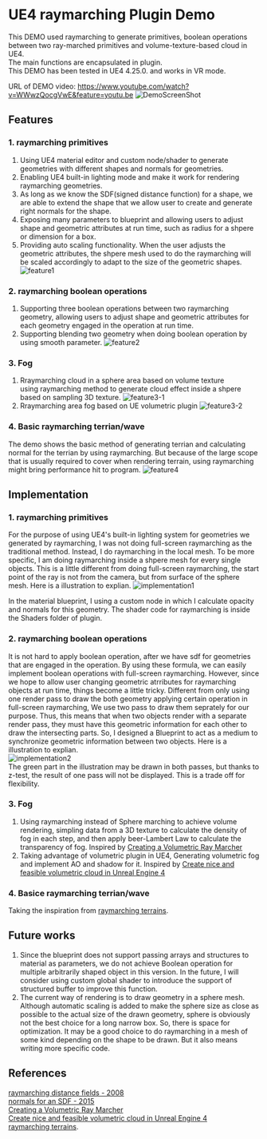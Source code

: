 # UE4 raymarching Plugin Demo

This DEMO used raymarching to generate primitives, boolean operations between two ray-marched primitives and volume-texture-based cloud  in UE4.   
The main functions are encapsulated in plugin.    
This DEMO has been tested in UE4 4.25.0. and works in VR mode.   

URL of DEMO video: https://www.youtube.com/watch?v=WWwzQocgVwE&feature=youtu.be 
![DemoScreenShot](ScreenShot/DemoScreenShot.png)

## Features
### 1.	raymarching primitives
1. Using UE4 material editor and custom node/shader to generate geometries with different shapes and normals for geometries.   
2. Enabling UE4 built-in lighting mode and make it work for rendering raymarching geometries.
3. As long as we know the SDF(signed distance function) for a shape, we are able to extend the shape that we allow user to create and generate right normals for the shape.
4. Exposing many parameters to blueprint and allowing users to adjust shape and geometric attributes at run time, such as radius for a shpere or dimension for a box.    
5. Providing auto scaling functionality. When the user adjusts the geometric attributes, the shpere mesh used to do the raymarching will be scaled accordingly to adapt to the size of the geometric shapes.
![feature1](ScreenShot/feature1.png)

### 2.	raymarching boolean operations
1. Supporting three boolean operations between two raymarching geometry, allowing users to adjust shape and geometric attributes for each geometry engaged in the operation at run time.   
2. Supporting blending two geometry when doing boolean operation by using smooth parameter.
![feature2](ScreenShot/feature2.png)

### 3.	Fog
1. Rraymarching cloud in a sphere area based on volume texture    
using raymarching method to generate cloud effect inside a shpere based on sampling 3D texture.
![feature3-1](ScreenShot/feature3-1.png)
2. Rraymarching area fog based on UE volumetric plugin
![feature3-2](ScreenShot/feature3-2.png)

### 4.	Basic raymarching terrian/wave
The demo shows the basic method of generating terrian and calculating normal for the terrian by using raymarching.
But because of the large scope that is usually required to cover when rendering terrain, using raymarching might bring performance hit to program.
![feature4](ScreenShot/feature4.png)


## Implementation
### 1.	raymarching primitives
For the purpose of using UE4's built-in lighting system for geometries we generated by raymarching, I was not doing full-screen raymarching as the traditional method. Instead, I do raymarching in the local mesh. To be more specific, I am doing raymarching inside a shpere mesh for every single objects.
This is a little different from doing full-screen raymarching, the start point of the ray is not from the camera, but from surface of the sphere mesh.
Here is a illustration to explian.
![implementation1](ScreenShot/implementation1.png)

In the material blueprint, I using a custom node in which I calculate opacity and normals for this geometry.
The shader code for raymarching is inside the Shaders folder of plugin.

### 2. raymarching boolean operations
It is not hard to apply boolean operation, after we have sdf for geometries that are engaged in the operation. By using these formula, we can easily implement boolean operations with full-screen raymarching. However, since we hope to allow user changing geometric atrributes for raymarching objects at run time, things become a little tricky.
Different from only using one render pass to draw the both geometry applying certain operation in full-screen raymarching, We use two pass to draw them seprately for our purpose.
Thus, this means that when two objects render with a separate render pass, they must have this geometric information for each other to draw the intersecting parts. So, I designed a Blueprint to act as a medium to synchronize geometric information between two objects. Here is a illustration to explian.    
![implementation2](ScreenShot/implementation2.png)    
The green part in the illustration may be drawn in both passes, but thanks to z-test, the result of one pass will not be displayed. This is a trade off for flexibility.

### 3.	Fog
1. Using raymarching instead of Sphere marching to achieve volume rendering, simpling data from a 3D texture to calculate the density of fog in each step, and then apply beer-Lambert Law to calculate the transparency of fog. Inspired by [Creating a Volumetric Ray Marcher](https://shaderbits.com/blog/creating-volumetric-ray-marcher) 
2. Taking advantage of volumetric plugin in UE4, Generating volumetric fog and implement AO and shadow for it.
Inspired by [Create nice and feasible volumetric cloud in Unreal Engine 4](http://asher.gg/?p=2600)

### 4.	Basice raymarching terrian/wave
Taking the inspiration from [raymarching terrains](https://iquilezles.org/www/articles/terrainmarching/terrainmarching.htm).



## Future works
1. Since the blueprint does not support passing arrays and structures to material as parameters, we do not achieve Boolean operation for multiple arbitrarily shaped object in this version. In the future, I will consider using custom global shader to introduce the support of structured buffer to improve this function.
2. The current way of rendering is to draw geometry in a sphere mesh. Although automatic scaling is added to make the sphere size as close as possible to the actual size of the drawn geometry, sphere is obviously not the best choice for a long narrow box. So, there is space for optimization. It may be a good choice to do raymarching in a mesh of some kind depending on the shape to be drawn. But it also means writing more specific code.


## References
[raymarching distance fields - 2008](https://iquilezles.org/www/articles/raymarchingdf/raymarchingdf.htm)    
[normals for an SDF - 2015](https://iquilezles.org/www/articles/normalsSDF/normalsSDF.htm)    
[Creating a Volumetric Ray Marcher](https://shaderbits.com/blog/creating-volumetric-ray-marcher)    
[Create nice and feasible volumetric cloud in Unreal Engine 4](http://asher.gg/?p=2600)    
[raymarching terrains](https://iquilezles.org/www/articles/terrainmarching/terrainmarching.htm).
